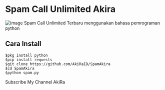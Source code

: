# Spam Call Unlimited Akira
![image](https://github.com/AkiRaID/SpamAkira)
Spam Call Unlimited Terbaru menggunakan bahasa pemrograman python

## Cara Install
```
$pkg install python
$pip install requests
$git clone https://github.com/AkiRaID/SpamAkira
$cd SpamAkira
$python spam.py
```


Subscribe My Channel AkiRa

